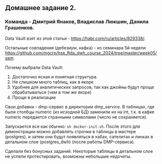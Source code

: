 ## Домашнее задание 2.
### Команда - Дмитрий Янаков, Владислав Люкшин, Данила Грашенков.

Data Vault взят из этой статьи - https://habr.com/ru/articles/829338/.

Остальные совпадения (дебезиум, кафка) - из семинара 5й недели https://github.com/mgcrp/hse_ftda_dwh_course_2024/tree/master/week05/sem.

Почему выбрали Data Vault:
1) Достаточно ясная и понятная структура.
2) Не слишком много таблиц, как в якоре
3) Удобнее для аналитических запросов, так как джойны будут проще обрабатываться (чем в том же якоре)
4) Проще в реализации

Свои добавки - dmp-сервис в директории dmp_service.
В таблицах, где были столбцы numeric (из исходной БД) заменили их на int, т.к. в кафке numeric передается странными символами (число не сохраняется). 

Запускается все как обычно: `sh docker-init.sh`.
После этого для демонстрации можно добавлять строчки в таблицы в мастере (postgres), и затем они будут появляться в хабах, сателитах и линках в детальном слое (postgres_dwh) (после работы DMP-сервиса).

Сделали без бонусных заданий. Некоторые таблицы в детальном слое не успели протестировать, возможны небольшие недочеты.
